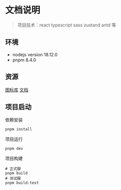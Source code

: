 # 文档说明

> 项目技术：react typescript sass zustand antd 等

## 环境

-   nodejs version 18.12.0
-   pnpm 8.4.0

## 资源

[图标库](https://icon-sets.iconify.design/ant-design/)
[文档](https://ant.design/)

## 项目启动

依赖安装

```shell
pnpm install
```

项目运行

```shell
pnpm dev
```

项目构建

```shell
# 正式服
pnpm build
# 测试服
pnpm build:test
```
